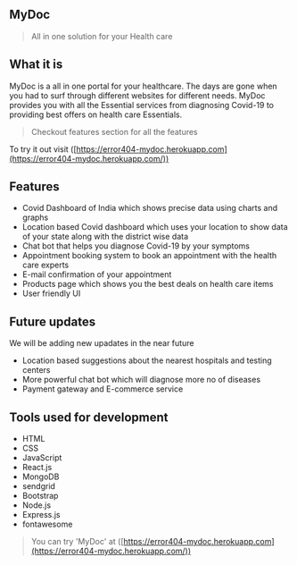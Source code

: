 ## MyDoc

> All in one solution for your Health care

## What it is

MyDoc is a all in one portal for your healthcare. The days are gone when you had to surf through different websites for different needs. MyDoc provides you with all the Essential services from diagnosing Covid-19 to providing best offers on health care Essentials.

>Checkout features section for all the features

To try it out visit ([https://error404-mydoc.herokuapp.com](https://error404-mydoc.herokuapp.com/))


## Features

- Covid Dashboard of India which shows precise data using charts and graphs
- Location based Covid dashboard which uses your location to show data of your state along with the district wise data
- Chat bot that helps you diagnose Covid-19 by your symptoms
- Appointment booking system to book an appointment with the health care experts
- E-mail confirmation of your appointment 
- Products page which shows you the best deals on health care items
- User friendly UI


## Future updates

We will be adding new upadates in the near future

- Location based suggestions about the nearest hospitals and testing centers 
- More powerful chat bot which will diagnose more no of diseases
- Payment gateway and E-commerce service

## Tools used for development

- HTML
- CSS
- JavaScript
- React.js
- MongoDB
- sendgrid
- Bootstrap
- Node.js
- Express.js
- fontawesome

> You can try 'MyDoc' at ([https://error404-mydoc.herokuapp.com](https://error404-mydoc.herokuapp.com/))
